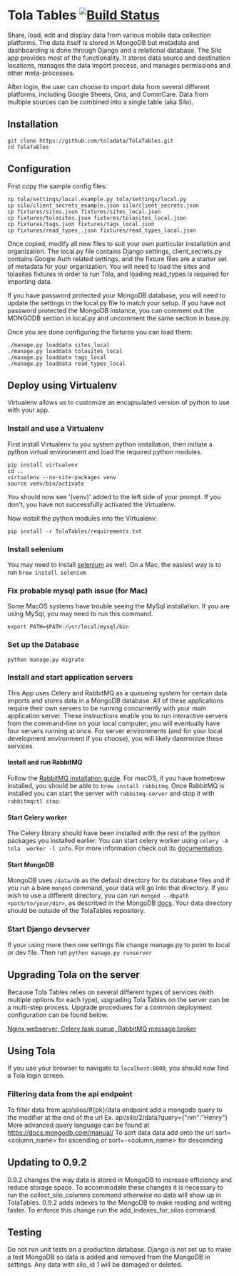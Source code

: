

Tola Tables [![Build Status](https://travis-ci.org/toladata/TolaTables.svg?branch=master)](https://travis-ci.org/toladata/TolaTables)
====
Share, load, edit and display data from various mobile data collection platforms.
The data itself is stored in MongoDB but metadata and dashboarding is done through
Django and a relational database.  The Silo app provides most of the functionality.
It stores data source and destination locations, manages the data import process,
and manages permissions and other meta-processes.


After login, the user can choose to import data from several different platforms,
including Google Sheets, Ona, and CommCare.  Data from multiple sources can be
combined into a single table (aka Silo).

## Installation
```
git clone https://github.com/toladata/TolaTables.git
cd TolaTables
```

## Configuration
First copy the sample config files:

```
cp tola/settings/local.example.py tola/settings/local.py
cp silo/client_secrets_example.json silo/client_secrets.json
cp fixtures/sites.json fixtures/sites_local.json
cp fixtures/tolasites.json fixtures/tolasites_local.json
cp fixtures/tags.json fixtures/tags_local.json
cp fixtures/read_types_.json fixtures/read_types_local.json
```

Once copied, modify all new files to suit your own particular installation and
organization.  The local.py file contains Django settings, client_secrets.py contains Google Auth related settings, and the fixture files are a starter set of metadata for your organization.  You will need to load the sites and tolasites fixtures in order to run Tola, and loading read_types is required for importing data.

If you have password protected your MongoDB database, you will need to update the settings in the local.py file to match your setup.  If you have not password protected the MongoDB instance, you can comment out the MONGODB section in local.py and uncomment the same section in base.py.  

Once you are done configuring the fixtures you can load them:
```
./manage.py loaddata sites_local
./manage.py loaddata tolasites_local
./manage.py loaddata tags_local
./manage.py loaddata read_types_local
```


## Deploy using Virtualenv
Virtualenv allows us to customize an encapsulated version of python to use with your app.

### Install and use a Virtualenv
First install Virtualenv to you system python installation, then initiate a python virtual environment and load the required python modules.
```
pip install virtualenv
cd ..
virtualenv --no-site-packages venv
source venv/bin/activate
```
You should now see '(venv)' added to the left side of your prompt.  If you don't, you have not successfully activated the Virtualenv.

Now install the python modules into the Virtualenv:

`pip install -r TolaTables/requirements.txt`

### Install selenium
You may need to install [selenium](http://www.seleniumhq.org/) as well.  On a Mac, the easiest way is to run
`brew install selenium`

### Fix probable mysql path issue (for Mac)
Some MacOS systems have trouble seeing the MySql installation.  If you are using MySql, you may need to run this command.

`export PATH=$PATH:/usr/local/mysql/bin`

### Set up the Database
`python manage.py migrate`

### Install and start application servers
This App uses Celery and RabbitMQ as a queueing system for certain data imports and stores data in a MongoDB database.  All of these applications require their own servers to be running concurrently with your main application server.  These instructions enable you to run interactive servers from the command-line on your local computer;  you will eventually have four servers running at once.  For server environments (and for your local development environment if you choose), you will likely daemonize these services.

#### Install and run RabbitMQ
Follow the [RabbitMQ installation guide](http://docs.celeryproject.org/en/latest/getting-started/brokers/rabbitmq.html#setting-up-rabbitmq).  For macOS, if you have homebrew installed, you should be able to `brew install rabbitmq`. Once RabbitMQ is installed you can start the server with `rabbitmq-server` and stop it with `rabbitmqctl stop`.

#### Start Celery worker
The Celery library should have been installed with the rest of the python packages you installed earlier.  You can start celery worker using `celery -A tola  worker -l info`. For more information check out its [documentation](http://docs.celeryproject.org/en/latest/django/first-steps-with-django.html#using-celery-with-django).

#### Start MongoDB
MongoDB uses `/data/db` as the default directory for its database files and if you run a bare `mongod` command, your data will go into that directory.  If you wish to use a different directory, you can run `mongod --dbpath <path/to/your/dir>`, as described in the MongoDB [docs](https://docs.mongodb.com/manual/tutorial/install-mongodb-on-os-x/#run-mongodb).  Your data directory should be outside of the TolaTables repository.

### Start Django devserver
If your using more then one settings file change manage.py to point to local or dev file.  Then run
`python manage.py runserver`


## Upgrading Tola on the server

Because Tola Tables relies on several different types of services (with multiple options for each type),
upgrading Tola Tables on the server can be a multi-step process. Upgrade procedures for a common deployment configuration can be found below.

[Nginx webserver, Celery task queue, RabbitMQ message broker](docs/upgrade.rst)


## Using Tola
If you use your browser to navigate to `localhost:8000`, you should now find a Tola login screen.

### Filtering data from the api endpoint
To filter data from api/silos/#{pk}/data endpoint add a mongodb query to the modifier at the end
of the url
Ex. api/silo/2/data?query={"nm":"Henry"}
More advanced query language can be found at https://docs.mongodb.com/manual/
To sort data data add onto the url sort=<column_name> for ascending or sort=-<column_name> for
descending

## Updating to 0.9.2
0.9.2 changes the way data is stored in MongoDB to increase efficiency and reduce storage space. To accommodate these changes it is necessary to run the collect_silo_columns command otherwise no data will show up in TolaTables. 0.9.2 adds indexes to the MongoDB to make reading and writing faster. To enforce this change run the add_indexes_for_silos command.

## Testing
Do not run unit tests on a production database. Django is not set up to make a test MongoDB so data is added and removed from the MongoDB in settings. Any data with silo_id 1 will be damaged or deleted.
